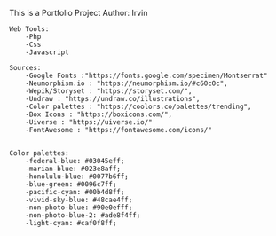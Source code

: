 This is a Portfolio Project 
    Author: Irvin

    Web Tools: 
        -Php
        -Css
        -Javascript

    Sources: 
        -Google Fonts :"https://fonts.google.com/specimen/Montserrat"
        -Neumorphism.io : "https://neumorphism.io/#c60c0c",
        -Wepik/Storyset : "https://storyset.com/",
        -Undraw : "https://undraw.co/illustrations",
        -Color palettes : "https://coolors.co/palettes/trending",
        -Box Icons : "https://boxicons.com/",
        -Uiverse : "https://uiverse.io/"
        -FontAwesome : "https://fontawesome.com/icons/"


    Color palettes:
        -federal-blue: #03045eff;
        -marian-blue: #023e8aff;
        -honolulu-blue: #0077b6ff;
        -blue-green: #0096c7ff;
        -pacific-cyan: #00b4d8ff;
        -vivid-sky-blue: #48cae4ff;
        -non-photo-blue: #90e0efff;
        -non-photo-blue-2: #ade8f4ff;
        -light-cyan: #caf0f8ff;